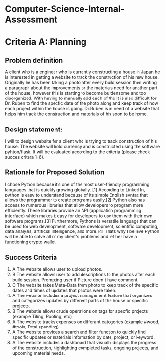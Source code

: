 # Computer-Science-Internal-Assessment


# Criteria A: Planning

## Problem definition

A client who is a engineer who is currently constructing a house in Japan he is interested in getting a website to track the construction of his new house. Originally he has been taking a photo after every build session then writing a paragraph about the improvements or the materials need for another part of the house, however this is starting to become burdensome and too disorganized. With having to manually add each of the  It is also difficult for Dr. Ruben to find the specfic date of the photo along and keep track of how each project within the house is going. Dr.Ruben is in need of a website that helps him track the construction and materials of his soon to be home. 


## Design statement:
I will to design website for a client who is trying to track construction of his house. The website will hold currency and is constructed using the software pyhton/flask. It will be evaluated according to the criteria (please check succes critera 1-6).

## Rationale for Proposed Solution
I chose Python because it’s one of the most user-friendly programming languages that is quickly growing globally. [1] According to Linked In, python is easy to understand because of its simple English syntax that allows the programmer to create programs easily.[2] Python also has access to numerous libraries that allow developers to program more efficiently. These libraries provide an API (application programming interface) which makes it easy for developers to use them with their own software programs.[3] Furthermore, Pythons is versatile language that can be used for web development, software development, scientific computing, data analysis, artificial intelligence, and more.[4] Thats why I believe Python will be able to solve all of my client's problems and let her have a functioning crypto wallet.



## Success Criteria
1. A The website allows user to upload photos.
1. B The website allows user to add descriptions to the photos after each build session. Prompting user if Picture doen't have comment.
1. C The website takes Meta-Data from photo to keep track of the specific dates and times of updates that photos were taken. 
2. A The website includes a project management feature that organizes and categorizes updates by different parts of the house or specific projects.
2. B The webstie allows crude operations on tags for specfic projects (example Tiling, Roofing, etc)
3. A The website tracks expenses on differant categories (example #wood, #tools, Total spending)
4. A The website provides a search and filter function to quickly find specific updates or materials information by date, project, or keyword.
5. A The website includes a dashboard that visually displays the progress of the construction, highlighting completed tasks, ongoing projects, and upcoming material needs.


